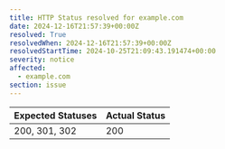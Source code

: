 ```yaml
---
title: HTTP Status resolved for example.com
date: 2024-12-16T21:57:39+00:00Z
resolved: True
resolvedWhen: 2024-12-16T21:57:39+00:00Z
resolvedStartTime: 2024-10-25T21:09:43.191474+00:00
severity: notice
affected:
  - example.com
section: issue
---
```


| Expected Statuses | Actual Status  |
|-------------------|----------------|
| 200, 301, 302 | 200 |
